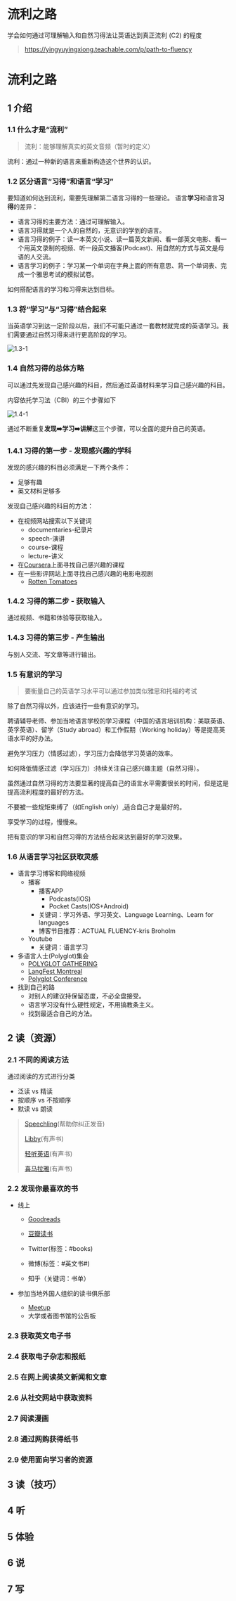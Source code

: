 # 流利之路


学会如何通过可理解输入和自然习得法让英语达到真正流利 (C2) 的程度

<!--more-->

> https://yingyuyingxiong.teachable.com/p/path-to-fluency

# 流利之路

## 1 介绍

### 1.1 什么才是“流利”

> 流利：能够理解真实的英文音频（暂时的定义）

流利：通过一种新的语言来重新构造这个世界的认识。

### 1.2 区分语言“习得”和语言“学习”

要知道如何达到流利，需要先理解第二语言习得的一些理论。
语言**学习**和语言**习得**的差异：

- 语言习得的主要方法：通过可理解输入。
- 语言习得就是一个人的自然的，无意识的学到的语言。
- 语言习得的例子：读一本英文小说、读一篇英文新闻、看一部英文电影、看一个用英文录制的视频、听一段英文播客(Podcast)、用自然的方式与英文是母语的人交流。
- 语言学习的例子：学习某一个单词在字典上面的所有意思、背一个单词表、完成一个雅思考试的模拟试卷。

如何搭配语言的学习和习得来达到目标。

### 1.3 将“学习”与“习得”结合起来

当英语学习到达一定阶段以后，我们不可能只通过一套教材就完成的英语学习。我们需要通过自然习得来进行更高阶段的学习。

![1.3-1](1.3-1.png)

### 1.4 自然习得的总体方略

可以通过先发现自己感兴趣的科目，然后通过英语材料来学习自己感兴趣的科目。

内容依托学习法（CBI）的三个步骤如下

![1.4-1](1.4-1.png)

通过不断重复**发现:arrow_right:学习:arrow_right:讲解**这三个步骤，可以全面的提升自己的英语。

### 1.4.1 习得的第一步 - 发现感兴趣的学科

发现的感兴趣的科目必须满足一下两个条件：

- 足够有趣
- 英文材料足够多

发现自己感兴趣的科目的方法：

- 在视频网站搜索以下关键词
    - documentaries-纪录片
    - speech-演讲
    - course-课程
    - lecture-讲义
- 在[Coursera](https://www.coursera.org/)上面寻找自己感兴趣的课程
- 在一些影评网站上面寻找自己感兴趣的电影电视剧
    - [Rotten Tomatoes](https://www.rottentomatoes.com/)

### 1.4.2 习得的第二步 - 获取输入

通过视频、书籍和体验等获取输入。

### 1.4.3 习得的第三步 - 产生输出

与别人交流、写文章等进行输出。

### 1.5 有意识的学习

> 要衡量自己的英语学习水平可以通过参加类似雅思和托福的考试

除了自然习得以外，应该进行一些有意识的学习。

聘请辅导老师、参加当地语言学校的学习课程（中国的语言培训机构：美联英语、英孚英语）、留学（Study abroad）和工作假期（Working holiday）等是提高英语水平的好办法。

避免学习压力（情感过滤），学习压力会降低学习英语的效率。

如何降低情感过滤（学习压力）:持续关注自己感兴趣主题（自然习得）。

虽然通过自然习得的方法要显著的提高自己的语言水平需要很长的时间，但是这是提高流利程度的最好的方法。

不要被一些规矩束缚了（如English only）,适合自己才是最好的。

享受学习的过程，慢慢来。

把有意识的学习和自然习得的方法结合起来达到最好的学习效果。

### 1.6 从语言学习社区获取灵感

- 语言学习博客和网络视频
  - 播客
    - 播客APP
      - Podcasts(IOS)
      - Pocket Casts(IOS+Android)
    - 关键词：学习外语、学习英文、Language Learning、Learn for languages
    - 博客节目推荐：ACTUAL FLUENCY-kris Broholm
  - Youtube
    - 关键词：语言学习
- 多语言人士(Polyglot)集会
  - [POLYGLOT GATHERING](https://www.polyglotgathering.com/)
  - [LangFest Montreal](https://montreal.langfest.org/)
  - [Polyglot Conference](https://polyglotconference.com/)
- 找到自己的路
  - 对别人的建议持保留态度，不必全盘接受。
  - 语言学习没有什么硬性规定，不用搞教条主义。
  - 找到最适合自己的方法。

## 2 读（资源）

### 2.1 不同的阅读方法

通过阅读的方式进行分类

- 泛读 vs 精读
- 按顺序 vs 不按顺序
- 默读 vs 朗读

> [Speechling](https://speechling.com/)(帮助你纠正发音)
>
> [Libby](https://www.overdrive.com/apps/libby)(有声书)
>
> [轻听英语](https://qtyy.cn/)(有声书)
>
> [喜马拉雅](https://www.ximalaya.com/)(有声书)

### 2.2 发现你最喜欢的书

- 线上

  - [Goodreads](https://www.goodreads.com/)

  - [豆瓣读书](https://book.douban.com/)
  - Twitter(标签：#books)
  - 微博(标签：#英文书#)
  - 知乎（关键词：书单）

- 参加当地外国人组织的读书俱乐部

  - [Meetup](https://www.meetup.com/)
  - 大学或者图书馆的公告板

### 2.3 获取英文电子书

### 2.4 获取电子杂志和报纸

### 2.5 在网上阅读英文新闻和文章

### 2.6 从社交网站中获取资料

### 2.7 阅读漫画

### 2.8 通过网购获得纸书

### 2.9 使用面向学习者的资源

## 3 读（技巧）

## 4 听

## 5 体验

## 6 说

## 7 写


